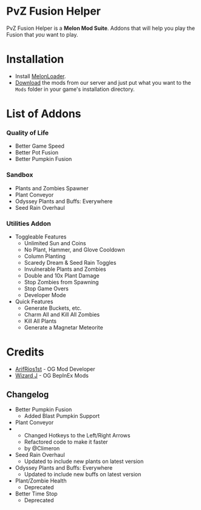 # PvZ Fusion Helper
PvZ Fusion Helper is a **Melon Mod Suite**. Addons that will help you play the Fusion that *you* want to play. 

# Installation

- Install [MelonLoader](https://melonwiki.xyz/#/modders/quickstart).
- [Download](https://discord.gg/FTfz45NGxh) the mods from our server and just put what you want to the `Mods` folder in your game's installation directory.

# List of Addons

### Quality of Life
- Better Game Speed
- Better Pot Fusion
- Better Pumpkin Fusion

### Sandbox
- Plants and Zombies Spawner
- Plant Conveyor
- Odyssey Plants and Buffs: Everywhere
- Seed Rain Overhaul

### Utilities Addon
- Toggleable Features
	* Unlimited Sun and Coins
	* No Plant, Hammer, and Glove Cooldown
	* Column Planting
	* Scaredy Dream & Seed Rain Toggles
	* Invulnerable Plants and Zombies
	* Double and 10x Plant Damage
	* Stop Zombies from Spawning
	* Stop Game Overs
	* Developer Mode
- Quick Features
	* Generate Buckets, etc.
	* Charm All and Kill All Zombies
	* Kill All Plants
	* Generate a Magnetar Meteorite

# Credits
- [ArifRios1st](https://github.com/ArifRios1st/PVZ-Hyper-Fusion-Mod) - OG Mod Developer
- [Wizard J](https://www.pvz.moe/members/141970/) - OG BepInEx Mods 

## Changelog

- Better Pumpkin Fusion
	* Added Blast Pumpkin Support
- Plant Conveyor
-	* Changed Hotkeys to the Left/Right Arrows
	* Refactored code to make it faster
	* by @Climeron
- Seed Rain Overhaul
	* Updated to include new plants on latest version
- Odyssey Plants and Buffs: Everywhere
	* Updated to include new buffs on latest version
- Plant/Zombie Health
	* Deprecated
- Better Time Stop
	* Deprecated
